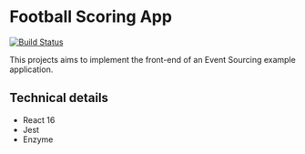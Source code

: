 # Football Scoring App

[![Build Status](https://travis-ci.org/Real-Time-Football/football-scoring-app.svg?branch=master)](https://travis-ci.org/Real-Time-Football/football-scoring-app)

This projects aims to implement the front-end of an Event Sourcing example application.

## Technical details

- React 16
- Jest
- Enzyme

